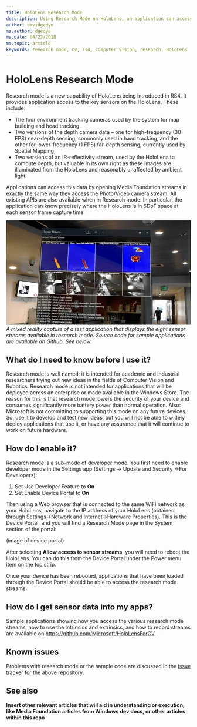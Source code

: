 ```yaml
---
title: HoloLens Research Mode
description: Using Research Mode on HoloLens, an application can access key device sensor streams (depth, environment tracking, and IR-reflectivity).
author: davidgedye
ms.author: dgedye
ms.date: 04/23/2018
ms.topic: article
keywords: research mode, cv, rs4, computer vision, research, HoloLens
---
```


# HoloLens Research Mode

Research mode is a new capability of HoloLens being introduced in RS4. It provides application access to the key sensors on the HoloLens. These include:
- The four environment tracking cameras used by the system for map building and head tracking.
- Two versions of the depth camera data – one for high-frequency (30 FPS) near-depth sensing, commonly used in hand tracking, and the other for lower-frequency (1 FPS) far-depth sensing, currently used by Spatial Mapping,
- Two versions of an IR-reflectivity stream, used by the HoloLens to compute depth, but valuable in its own right as these images are illuminated from the HoloLens and reasonably unaffected by ambient light.

Applications can access this data by opening Media Foundation streams in exactly the same way they access the Photo/Video camera stream.
All existing APIs are also available when in Research mode. In particular, the application can know precisely where the HoloLens is in 6DoF space at each sensor frame capture time.

![Research Mode app screenshot](images/sensor-stream-viewer.jpg)<br>
*A mixed reality capture of a test application that displays the eight sensor streams available in research mode. Source code for sample applications are available on Github. See below.*

## What do I need to know before I use it?

Research mode is well named: it is intended for academic and industrial researchers trying out new ideas in the fields of Computer Vision and Robotics.  Research mode is not intended for applications that will be deployed across an enterprise or made available in the Windows Store. The reason for this is that research mode lowers the security of your device and consumes significantly more battery power than normal operation.  Also: Microsoft is not committing to supporting this mode on any future devices. So: use it to develop and test new ideas, but you will not be able to widely deploy applications that use it, or have any assurance that it will continue to work on future hardware.

## How do I enable it?

Research mode is a sub-mode of developer mode. You first need to enable developer mode in the Settings app (Settings -> Update and Security ->For Developers):

1. Set Use Developer Feature to **On**
2. Set Enable Device Portal to **On**

Then using a Web browser that is connected to the same WiFi network as your HoloLens, navigate to the IP address of your HoloLens (obtained through Settings->Network and Internet->Hardware Properties). This is the Device Portal, and you will find a Research Mode page in the System section of the portal:

(image of device portal)

After selecting **Allow access to sensor streams**, you will need to reboot the HoloLens. You can do this from the Device Portal under the Power menu item on the top strip.

Once your device has been rebooted, applications that have been loaded through the Device Portal should be able to access the research mode streams.

## How do I get sensor data into my apps?

Sample applications showing how you access the various research mode streams, how to use the intrinsics and extrinsics, and how to record streams are available on https://github.com/Microsoft/HoloLensForCV.

## Known issues

Problems with research mode or the sample code are discussed in the [issue tracker](https://github.com/Microsoft/HololensForCV/issues) for the above repository.

## See also

**Insert other relevant articles that will aid in understanding or execution, like Media Foundation articles from Windows dev docs, or other articles within this repo**
